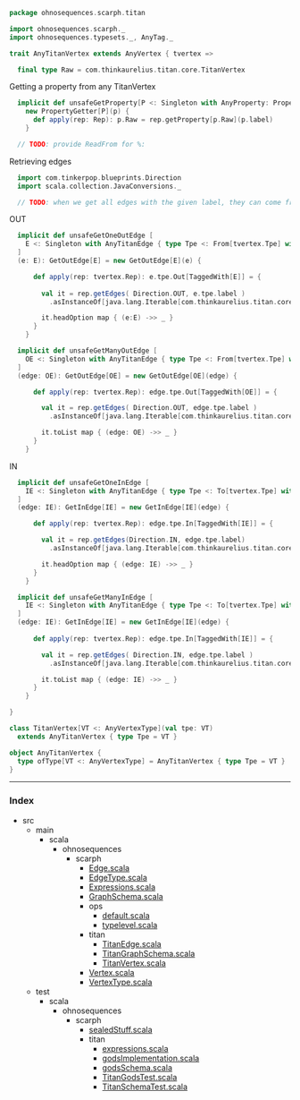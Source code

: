 
```scala
package ohnosequences.scarph.titan

import ohnosequences.scarph._
import ohnosequences.typesets._, AnyTag._

trait AnyTitanVertex extends AnyVertex { tvertex =>

  final type Raw = com.thinkaurelius.titan.core.TitanVertex
```

Getting a property from any TitanVertex

```scala
  implicit def unsafeGetProperty[P <: Singleton with AnyProperty: Property.Of[this.Tpe]#is](p: P) = 
    new PropertyGetter[P](p) {
      def apply(rep: Rep): p.Raw = rep.getProperty[p.Raw](p.label)
    }

  // TODO: provide ReadFrom for %:

```

Retrieving edges

```scala
  import com.tinkerpop.blueprints.Direction
  import scala.collection.JavaConversions._

  // TODO: when we get all edges with the given label, they can come from vertices with the wrong type

```

OUT

```scala
  implicit def unsafeGetOneOutEdge [
    E <: Singleton with AnyTitanEdge { type Tpe <: From[tvertex.Tpe] with OneOut }
  ]
  (e: E): GetOutEdge[E] = new GetOutEdge[E](e) {

      def apply(rep: tvertex.Rep): e.tpe.Out[TaggedWith[E]] = {
        
        val it = rep.getEdges( Direction.OUT, e.tpe.label )
          .asInstanceOf[java.lang.Iterable[com.thinkaurelius.titan.core.TitanEdge]]

        it.headOption map { (e:E) ->> _ }
      }
    }

  implicit def unsafeGetManyOutEdge [
    OE <: Singleton with AnyTitanEdge { type Tpe <: From[tvertex.Tpe] with ManyOut }
  ]
  (edge: OE): GetOutEdge[OE] = new GetOutEdge[OE](edge) {

      def apply(rep: tvertex.Rep): edge.tpe.Out[TaggedWith[OE]] = {

        val it = rep.getEdges( Direction.OUT, edge.tpe.label )
          .asInstanceOf[java.lang.Iterable[com.thinkaurelius.titan.core.TitanEdge]]

        it.toList map { (edge: OE) ->> _ }
      }
    }
```

IN

```scala
  implicit def unsafeGetOneInEdge [
    IE <: Singleton with AnyTitanEdge { type Tpe <: To[tvertex.Tpe] with OneIn }
  ]
  (edge: IE): GetInEdge[IE] = new GetInEdge[IE](edge) {

      def apply(rep: tvertex.Rep): edge.tpe.In[TaggedWith[IE]] = {

        val it = rep.getEdges(Direction.IN, edge.tpe.label)
          .asInstanceOf[java.lang.Iterable[com.thinkaurelius.titan.core.TitanEdge]]

        it.headOption map { (edge: IE) ->> _ }
      }
    }

  implicit def unsafeGetManyInEdge [
    IE <: Singleton with AnyTitanEdge { type Tpe <: To[tvertex.Tpe] with ManyIn }
  ]
  (edge: IE): GetInEdge[IE] = new GetInEdge[IE](edge) {
        
      def apply(rep: tvertex.Rep): edge.tpe.In[TaggedWith[IE]] = {

        val it = rep.getEdges( Direction.IN, edge.tpe.label )
          .asInstanceOf[java.lang.Iterable[com.thinkaurelius.titan.core.TitanEdge]]

        it.toList map { (edge: IE) ->> _ }
      }
    }

}

class TitanVertex[VT <: AnyVertexType](val tpe: VT) 
  extends AnyTitanVertex { type Tpe = VT }

object AnyTitanVertex {
  type ofType[VT <: AnyVertexType] = AnyTitanVertex { type Tpe = VT }
}

```


------

### Index

+ src
  + main
    + scala
      + ohnosequences
        + scarph
          + [Edge.scala][main/scala/ohnosequences/scarph/Edge.scala]
          + [EdgeType.scala][main/scala/ohnosequences/scarph/EdgeType.scala]
          + [Expressions.scala][main/scala/ohnosequences/scarph/Expressions.scala]
          + [GraphSchema.scala][main/scala/ohnosequences/scarph/GraphSchema.scala]
          + ops
            + [default.scala][main/scala/ohnosequences/scarph/ops/default.scala]
            + [typelevel.scala][main/scala/ohnosequences/scarph/ops/typelevel.scala]
          + titan
            + [TitanEdge.scala][main/scala/ohnosequences/scarph/titan/TitanEdge.scala]
            + [TitanGraphSchema.scala][main/scala/ohnosequences/scarph/titan/TitanGraphSchema.scala]
            + [TitanVertex.scala][main/scala/ohnosequences/scarph/titan/TitanVertex.scala]
          + [Vertex.scala][main/scala/ohnosequences/scarph/Vertex.scala]
          + [VertexType.scala][main/scala/ohnosequences/scarph/VertexType.scala]
  + test
    + scala
      + ohnosequences
        + scarph
          + [sealedStuff.scala][test/scala/ohnosequences/scarph/sealedStuff.scala]
          + titan
            + [expressions.scala][test/scala/ohnosequences/scarph/titan/expressions.scala]
            + [godsImplementation.scala][test/scala/ohnosequences/scarph/titan/godsImplementation.scala]
            + [godsSchema.scala][test/scala/ohnosequences/scarph/titan/godsSchema.scala]
            + [TitanGodsTest.scala][test/scala/ohnosequences/scarph/titan/TitanGodsTest.scala]
            + [TitanSchemaTest.scala][test/scala/ohnosequences/scarph/titan/TitanSchemaTest.scala]

[main/scala/ohnosequences/scarph/Edge.scala]: ../Edge.scala.md
[main/scala/ohnosequences/scarph/EdgeType.scala]: ../EdgeType.scala.md
[main/scala/ohnosequences/scarph/Expressions.scala]: ../Expressions.scala.md
[main/scala/ohnosequences/scarph/GraphSchema.scala]: ../GraphSchema.scala.md
[main/scala/ohnosequences/scarph/ops/default.scala]: ../ops/default.scala.md
[main/scala/ohnosequences/scarph/ops/typelevel.scala]: ../ops/typelevel.scala.md
[main/scala/ohnosequences/scarph/titan/TitanEdge.scala]: TitanEdge.scala.md
[main/scala/ohnosequences/scarph/titan/TitanGraphSchema.scala]: TitanGraphSchema.scala.md
[main/scala/ohnosequences/scarph/titan/TitanVertex.scala]: TitanVertex.scala.md
[main/scala/ohnosequences/scarph/Vertex.scala]: ../Vertex.scala.md
[main/scala/ohnosequences/scarph/VertexType.scala]: ../VertexType.scala.md
[test/scala/ohnosequences/scarph/sealedStuff.scala]: ../../../../../test/scala/ohnosequences/scarph/sealedStuff.scala.md
[test/scala/ohnosequences/scarph/titan/expressions.scala]: ../../../../../test/scala/ohnosequences/scarph/titan/expressions.scala.md
[test/scala/ohnosequences/scarph/titan/godsImplementation.scala]: ../../../../../test/scala/ohnosequences/scarph/titan/godsImplementation.scala.md
[test/scala/ohnosequences/scarph/titan/godsSchema.scala]: ../../../../../test/scala/ohnosequences/scarph/titan/godsSchema.scala.md
[test/scala/ohnosequences/scarph/titan/TitanGodsTest.scala]: ../../../../../test/scala/ohnosequences/scarph/titan/TitanGodsTest.scala.md
[test/scala/ohnosequences/scarph/titan/TitanSchemaTest.scala]: ../../../../../test/scala/ohnosequences/scarph/titan/TitanSchemaTest.scala.md